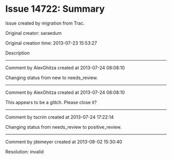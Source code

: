 # Issue 14722: Summary

Issue created by migration from Trac.

Original creator: saraedum

Original creation time: 2013-07-23 15:53:27

Description


---

Comment by AlexGhitza created at 2013-07-24 08:08:10

Changing status from new to needs_review.


---

Comment by AlexGhitza created at 2013-07-24 08:08:10

This appears to be a glitch.  Please close it?


---

Comment by tscrim created at 2013-07-24 17:22:14

Changing status from needs_review to positive_review.


---

Comment by jdemeyer created at 2013-08-02 15:30:40

Resolution: invalid
